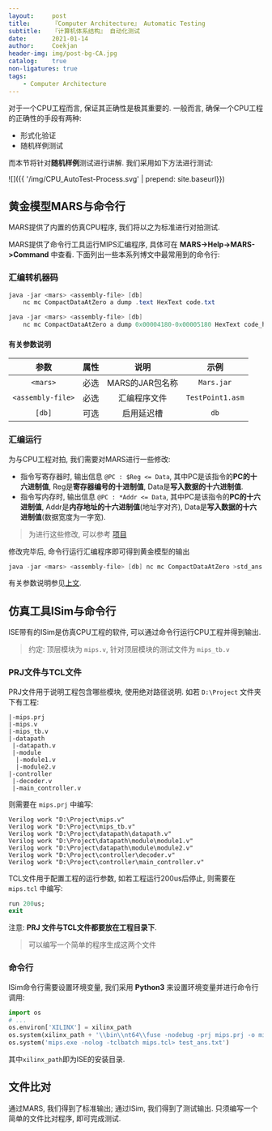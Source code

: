```yaml
---
layout:     post
title:      『Computer Architecture』 Automatic Testing
subtitle:   『计算机体系结构』 自动化测试
date:       2021-01-14
author:     Coekjan
header-img: img/post-bg-CA.jpg
catalog:    true
non-ligatures: true 
tags:
    - Computer Architecture
---
```


对于一个CPU工程而言, 保证其正确性是极其重要的. 一般而言, 确保一个CPU工程的正确性的手段有两种:
* 形式化验证
* 随机样例测试

而本节将针对**随机样例**测试进行讲解. 我们采用如下方法进行测试:

![]({{ '/img/CPU_AutoTest-Process.svg' | prepend: site.baseurl}})

## 黄金模型MARS与命令行

MARS提供了内置的仿真CPU程序, 我们将以之为标准进行对拍测试.

MARS提供了命令行工具运行MIPS汇编程序, 具体可在 **MARS->Help->MARS->Command** 中查看. 下面列出一些本系列博文中最常用到的命令行:

### 汇编转机器码

```powershell
java -jar <mars> <assembly-file> [db]
    nc mc CompactDataAtZero a dump .text HexText code.txt

java -jar <mars> <assembly-file> [db]
    nc mc CompactDataAtZero a dump 0x00004180-0x00005180 HexText code_handler.txt
```

#### 有关参数说明

参数 | 属性 | 说明 | 示例
:---:|:---:|:---:|:---:
`<mars>` | 必选 | MARS的JAR包名称 | `Mars.jar`
`<assembly-file>` | 必选 | 汇编程序文件 | `TestPoint1.asm`
`[db]` | 可选 | 启用延迟槽 | `db`

### 汇编运行

为与CPU工程对拍, 我们需要对MARS进行一些修改:
* 指令写寄存器时, 输出信息 `@PC : $Reg <= Data`, 其中PC是该指令的**PC的十六进制值**, Reg是**寄存器编号的十进制值**, Data是**写入数据的十六进制值**.
* 指令写内存时, 输出信息 `@PC : *Addr <= Data`, 其中PC是该指令的**PC的十六进制值**, Addr是**内存地址的十六进制值**(地址字对齐), Data是**写入数据的十六进制值**(数据宽度为一字宽).

> 为进行这些修改, 可以参考 [项目](https://github.com/Chenrt-ggx/ComputerOrganization)

修改完毕后, 命令行运行汇编程序即可得到黄金模型的输出

```powershell
java -jar <mars> <assembly-file> [db] nc mc CompactDataAtZero >std_ans.txt
```

有关参数说明参见[上文](#有关参数说明).

## 仿真工具ISim与命令行

ISE带有的ISim是仿真CPU工程的软件, 可以通过命令行运行CPU工程并得到输出.

> 约定: 顶层模块为 `mips.v`, 针对顶层模块的测试文件为 `mips_tb.v`

### PRJ文件与TCL文件

PRJ文件用于说明工程包含哪些模块, 使用绝对路径说明. 如若 `D:\Project` 文件夹下有工程:

```library
|-mips.prj
|-mips.v
|-mips_tb.v
|-datapath
 |-datapath.v
 |-module
  |-module1.v
  |-module2.v
|-controller
 |-decoder.v
 |-main_controller.v
```

则需要在 `mips.prj` 中编写:

```make
Verilog work "D:\Project\mips.v"
Verilog work "D:\Project\mips_tb.v"
Verilog work "D:\Project\datapath\datapath.v"
Verilog work "D:\Project\datapath\module\module1.v"
Verilog work "D:\Project\datapath\module\module2.v"
Verilog work "D:\Project\controller\decoder.v"
Verilog work "D:\Project\controller\main_controller.v"
```

TCL文件用于配置工程的运行参数, 如若工程运行200us后停止, 则需要在 `mips.tcl` 中编写:

```tcl
run 200us;
exit
```

注意: **PRJ 文件与TCL文件都要放在工程目录下**.

> 可以编写一个简单的程序生成这两个文件

### 命令行

ISim命令行需要设置环境变量, 我们采用 **Python3** 来设置环境变量并进行命令行调用:

```python
import os
# ...
os.environ['XILINX'] = xilinx_path
os.system(xilinx_path + '\\bin\\nt64\\fuse -nodebug -prj mips.prj -o mips.exe mips_tb>log.txt')
os.system('mips.exe -nolog -tclbatch mips.tcl> test_ans.txt')
```

其中`xilinx_path`即为ISE的安装目录.

## 文件比对

通过MARS, 我们得到了标准输出; 通过ISim, 我们得到了测试输出. 只须编写一个简单的文件比对程序, 即可完成测试.
